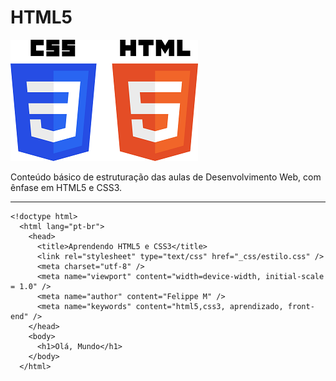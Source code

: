 # HTML5

![img](https://github.com/hochiminh1996/html5/blob/master/_img/html_css.png)


Conteúdo básico de estruturação das aulas de Desenvolvimento Web, com ênfase em HTML5 e CSS3.

---
```
<!doctype html>
  <html lang="pt-br">
    <head>
      <title>Aprendendo HTML5 e CSS3</title>
      <link rel="stylesheet" type="text/css" href="_css/estilo.css" />
      <meta charset="utf-8" />
      <meta name="viewport" content="width=device-width, initial-scale = 1.0" />
      <meta name="author" content="Felippe M" />
      <meta name="keywords" content="html5,css3, aprendizado, front-end" />
    </head>
    <body>
      <h1>Olá, Mundo</h1>
    </body>
  </html>  
  
```
